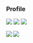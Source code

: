 ### Profile

<img src="https://img.shields.io/static/v1?logo=rust&label=1st&message=rust&color=607D8B"> <img src="https://img.shields.io/static/v1?logo=python&label=2nd&message=python&color=FFC107&logoColor=FFC107"> <img src="https://img.shields.io/static/v1?logo=go&label=3rd&message=go&color=00BCD4">

<a href="https://github-readme-stats.vercel.app/api?username=rinatz&show_icons=true">
  <img align="left" src="https://github-readme-stats.vercel.app/api?username=rinatz&show_icons=true" />
</a>

<a href="https://github-readme-stats.vercel.app/api/top-langs/?username=rinatz&hide=html,Makefile,Roff">
  <img align="left" src="https://github-readme-stats.vercel.app/api/top-langs/?username=rinatz&hide=Makefile,Roff" />
</a>
